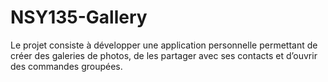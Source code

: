 # NSY135-Gallery
 Le projet consiste à développer une application personnelle permettant de créer des galeries de photos, de les partager avec ses contacts et d’ouvrir des commandes groupées.
